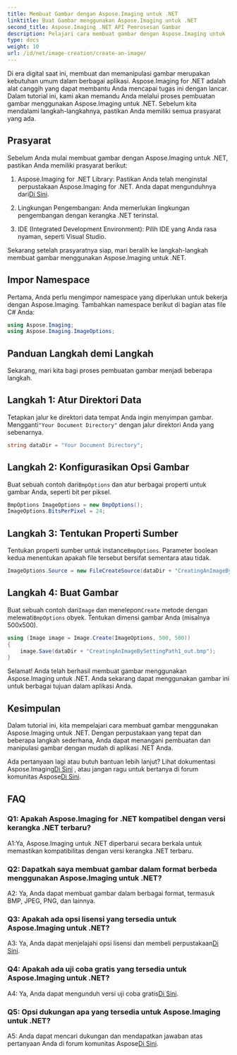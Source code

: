 ```yaml
---
title: Membuat Gambar dengan Aspose.Imaging untuk .NET
linktitle: Buat Gambar menggunakan Aspose.Imaging untuk .NET
second_title: Aspose.Imaging .NET API Pemrosesan Gambar
description: Pelajari cara membuat gambar dengan Aspose.Imaging untuk .NET dalam tutorial komprehensif ini.
type: docs
weight: 10
url: /id/net/image-creation/create-an-image/
---
```

Di era digital saat ini, membuat dan memanipulasi gambar merupakan kebutuhan umum dalam berbagai aplikasi. Aspose.Imaging for .NET adalah alat canggih yang dapat membantu Anda mencapai tugas ini dengan lancar. Dalam tutorial ini, kami akan memandu Anda melalui proses pembuatan gambar menggunakan Aspose.Imaging untuk .NET. Sebelum kita mendalami langkah-langkahnya, pastikan Anda memiliki semua prasyarat yang ada.

## Prasyarat

Sebelum Anda mulai membuat gambar dengan Aspose.Imaging untuk .NET, pastikan Anda memiliki prasyarat berikut:

1. Aspose.Imaging for .NET Library: Pastikan Anda telah menginstal perpustakaan Aspose.Imaging for .NET. Anda dapat mengunduhnya dari[Di Sini](https://releases.aspose.com/imaging/net/).

2. Lingkungan Pengembangan: Anda memerlukan lingkungan pengembangan dengan kerangka .NET terinstal.

3. IDE (Integrated Development Environment): Pilih IDE yang Anda rasa nyaman, seperti Visual Studio.

Sekarang setelah prasyaratnya siap, mari beralih ke langkah-langkah membuat gambar menggunakan Aspose.Imaging untuk .NET.

## Impor Namespace

Pertama, Anda perlu mengimpor namespace yang diperlukan untuk bekerja dengan Aspose.Imaging. Tambahkan namespace berikut di bagian atas file C# Anda:


```csharp
using Aspose.Imaging;
using Aspose.Imaging.ImageOptions;
```

## Panduan Langkah demi Langkah

Sekarang, mari kita bagi proses pembuatan gambar menjadi beberapa langkah.

## Langkah 1: Atur Direktori Data

 Tetapkan jalur ke direktori data tempat Anda ingin menyimpan gambar. Mengganti`"Your Document Directory"` dengan jalur direktori Anda yang sebenarnya.

```csharp
string dataDir = "Your Document Directory";
```

## Langkah 2: Konfigurasikan Opsi Gambar

 Buat sebuah contoh dari`BmpOptions` dan atur berbagai properti untuk gambar Anda, seperti bit per piksel.

```csharp
BmpOptions ImageOptions = new BmpOptions();
ImageOptions.BitsPerPixel = 24;
```

## Langkah 3: Tentukan Properti Sumber

Tentukan properti sumber untuk instance`BmpOptions`. Parameter boolean kedua menentukan apakah file tersebut bersifat sementara atau tidak.

```csharp
ImageOptions.Source = new FileCreateSource(dataDir + "CreatingAnImageBySettingPath_out.bmp", false);
```

## Langkah 4: Buat Gambar

 Buat sebuah contoh dari`Image` dan menelepon`Create` metode dengan melewati`BmpOptions` obyek. Tentukan dimensi gambar Anda (misalnya 500x500).

```csharp
using (Image image = Image.Create(ImageOptions, 500, 500))
{
    image.Save(dataDir + "CreatingAnImageBySettingPath1_out.bmp");
}
```

Selamat! Anda telah berhasil membuat gambar menggunakan Aspose.Imaging untuk .NET. Anda sekarang dapat menggunakan gambar ini untuk berbagai tujuan dalam aplikasi Anda.

## Kesimpulan

Dalam tutorial ini, kita mempelajari cara membuat gambar menggunakan Aspose.Imaging untuk .NET. Dengan perpustakaan yang tepat dan beberapa langkah sederhana, Anda dapat menangani pembuatan dan manipulasi gambar dengan mudah di aplikasi .NET Anda.

 Ada pertanyaan lagi atau butuh bantuan lebih lanjut? Lihat dokumentasi Aspose.Imaging[Di Sini](https://reference.aspose.com/imaging/net/) , atau jangan ragu untuk bertanya di forum komunitas Aspose[Di Sini](https://forum.aspose.com/).

## FAQ

### Q1: Apakah Aspose.Imaging for .NET kompatibel dengan versi kerangka .NET terbaru?

A1:Ya, Aspose.Imaging untuk .NET diperbarui secara berkala untuk memastikan kompatibilitas dengan versi kerangka .NET terbaru.

### Q2: Dapatkah saya membuat gambar dalam format berbeda menggunakan Aspose.Imaging untuk .NET?

A2: Ya, Anda dapat membuat gambar dalam berbagai format, termasuk BMP, JPEG, PNG, dan lainnya.

### Q3: Apakah ada opsi lisensi yang tersedia untuk Aspose.Imaging untuk .NET?

 A3: Ya, Anda dapat menjelajahi opsi lisensi dan membeli perpustakaan[Di Sini](https://purchase.aspose.com/buy).

### Q4: Apakah ada uji coba gratis yang tersedia untuk Aspose.Imaging untuk .NET?

 A4: Ya, Anda dapat mengunduh versi uji coba gratis[Di Sini](https://releases.aspose.com/imaging/net/).

### Q5: Opsi dukungan apa yang tersedia untuk Aspose.Imaging untuk .NET?

 A5: Anda dapat mencari dukungan dan mendapatkan jawaban atas pertanyaan Anda di forum komunitas Aspose[Di Sini](https://forum.aspose.com/).